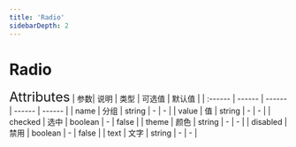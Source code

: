 ```yaml
---
title: 'Radio'
sidebarDepth: 2
---
```

# Radio

<ClientOnly>
  <zhui-radio/>
<font size=5>Attributes</font>
| 参数| 说明 | 类型 | 可选值 | 默认值 |
| :------ | ------ | ------ | ------ | ------ |
| name | 分组 | string | - | - |
| value | 值 | string | - | - |
| checked | 选中 | boolean | - | false |
| theme | 颜色 | string | - | - |
| disabled | 禁用 | boolean | - | false |
| text | 文字 | string | - | - |
</ClientOnly>